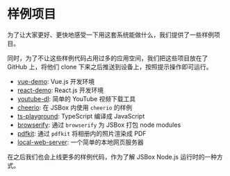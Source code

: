 # 样例项目

为了让大家更好、更快地感受一下用这套系统能做什么，我们提供了一些样例项目。

同时，为了不让这些样例代码占用过多的应用空间，我们把这些项目放在了 GitHub 上，将他们 clone 下来之后推送到设备上，按照提示操作即可运行。

- [vue-demo](https://github.com/cyanzhong/jsbox-vue-demo): Vue.js 开发环境
- [react-demo](https://github.com/cyanzhong/jsbox-react-demo): React.js 开发环境
- [youtube-dl](https://github.com/cyanzhong/jsbox-youtube-dl): 简单的 YouTube 视频下载工具
- [cheerio](https://github.com/cyanzhong/jsbox-cheerio): 在 JSBox 内使用 `cheerio` 的样例
- [ts-playground](https://github.com/cyanzhong/jsbox-ts-playground): TypeScript 编译成 JavaScript
- [browserify](https://github.com/cyanzhong/jsbox-browserify): 通过 `browserify` 为 JSBox 打包 node modules
- [pdfkit](https://github.com/cyanzhong/jsbox-pdfkit): 通过 `pdfkit` 将相册内的照片渲染成 PDF
- [local-web-server](https://github.com/cyanzhong/jsbox-local-web-server): 一个简单的本地网页服务器

在之后我们也会上线更多的样例代码，作为了解 JSBox Node.js 运行时的一种方式。